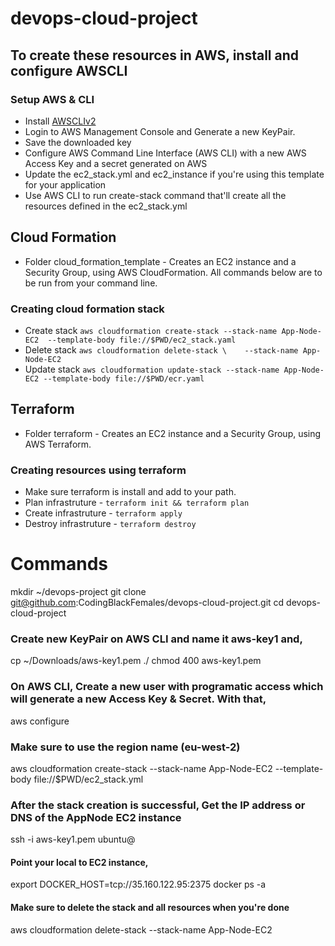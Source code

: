 # devops-cloud-project
## To create these resources in AWS, install and configure AWSCLI

### Setup AWS & CLI
- Install [AWSCLIv2](https://docs.aws.amazon.com/cli/latest/userguide/getting-started-install.html)
- Login to AWS Management Console and Generate a new KeyPair. 
- Save the downloaded key
- Configure AWS Command Line Interface (AWS CLI) with a new AWS Access Key and a secret generated on AWS
- Update the ec2_stack.yml and ec2_instance if you're using this template for your application
- Use AWS CLI to run create-stack command that'll create all the resources defined in the ec2_stack.yml


## Cloud Formation
- Folder cloud_formation_template - Creates an EC2 instance and a Security Group, using AWS CloudFormation.
All commands below are to be run from your command line.
### Creating cloud formation stack
- Create stack  ```aws cloudformation create-stack --stack-name App-Node-EC2  --template-body file://$PWD/ec2_stack.yaml```
- Delete stack  ```aws cloudformation delete-stack \    --stack-name App-Node-EC2```
- Update stack  ```aws cloudformation update-stack --stack-name App-Node-EC2 --template-body file://$PWD/ecr.yaml```
## Terraform
- Folder terraform - Creates an EC2 instance and a Security Group, using AWS Terraform.
### Creating resources using terraform
-  Make sure terraform is install and add to your path.
-  Plan infrastruture - ```terraform init && terraform plan```
-  Create infrastruture - ```terraform apply ```
-  Destroy infrastruture - ```terraform destroy```

# Commands
mkdir ~/devops-project
git clone git@github.com:CodingBlackFemales/devops-cloud-project.git
cd devops-cloud-project
### Create new KeyPair on AWS CLI and name it aws-key1 and,
cp ~/Downloads/aws-key1.pem ./
chmod 400 aws-key1.pem

### On AWS CLI, Create a new user with programatic access which will generate a new Access Key & Secret. With that,
aws configure 
### Make sure to use the region name (eu-west-2)

aws cloudformation create-stack  --stack-name App-Node-EC2 --template-body file://$PWD/ec2_stack.yml

### After the stack creation is successful, Get the IP address or DNS of the AppNode EC2 instance
ssh -i aws-key1.pem ubuntu@<IP ADDRESS OR DNS OF THE EC2 INSTANCE>

#### Point your local to EC2 instance,
export DOCKER_HOST=tcp://35.160.122.95:2375
docker ps -a


#### Make sure to delete the stack and all resources when you're done
aws cloudformation delete-stack --stack-name App-Node-EC2 